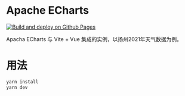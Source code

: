 # Apache ECharts

[![Build and deploy on Github Pages](https://github.com/TerraceCN/echarts_example/actions/workflows/gh-pages.yml/badge.svg)](https://github.com/TerraceCN/echarts_example/actions/workflows/gh-pages.yml)

Apacha ECharts 与 Vite + Vue 集成的实例，以扬州2021年天气数据为例。

# 用法

```bash
yarn install
yarn dev
```
